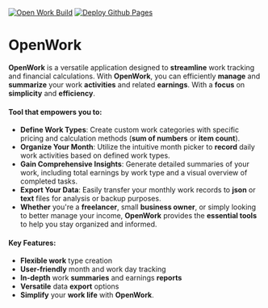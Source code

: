 [![Open Work Build](https://github.com/sipasi/open_work/actions/workflows/build.yml/badge.svg)](https://github.com/sipasi/open_work/actions/workflows/build.yml)
[![Deploy Github Pages](https://github.com/sipasi/open_work/actions/workflows/deploy-github-pages.yml/badge.svg)](https://github.com/sipasi/open_work/actions/workflows/deploy-github-pages.yml)

# OpenWork
**OpenWork** is a versatile application designed to **streamline** work tracking and financial calculations. With **OpenWork**, you can efficiently **manage** and **summarize** your work **activities** and related **earnings**. With a **focus** on **simplicity** and **efficiency**.

#### Tool that **empowers you** to:

- **Define Work Types**: Create custom work categories with specific pricing and calculation methods (**sum of numbers** or **item count**).
- **Organize Your Month**: Utilize the intuitive month picker to **record** daily work activities based on defined work types.
- **Gain Comprehensive Insights**: Generate detailed summaries of your work, including total earnings by work type and a visual overview of completed tasks.
- **Export Your Data**: Easily transfer your monthly work records to **json** or **text** files for analysis or backup purposes.
- **Whether** you're a **freelancer**, small **business owner**, or simply looking to better manage your income, **OpenWork** provides the **essential tools** to help you stay organized and informed.

#### Key Features:

- **Flexible work** type creation
- **User-friendly** month and work day tracking
- **In-depth** work **summaries** and earnings **reports**
- **Versatile** data **export** options
- **Simplify** your **work life** with **OpenWork**.
